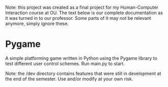 Note: this project was created as a final project for my Human-Computer Interaction course at OU. The text below is our complete documentation as it was turned in to our professor. Some parts of it may not be relevant anymore, simply ignore these.

# Pygame
A simple platforming game written in Python using the Pygame library to test different user control schemes.  Run main.py to start.

Note: the /dev directory contains features that were still in development at the end of the semester.  Use and/or modify at your own risk.
